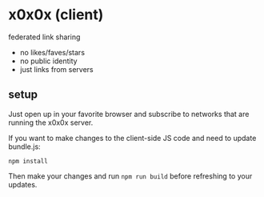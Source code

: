 # x0x0x (client)

federated link sharing

* no likes/faves/stars
* no public identity
* just links from servers

## setup

Just open up in your favorite browser and subscribe to networks that are running the x0x0x server.

If you want to make changes to the client-side JS code and need to update bundle.js:

    npm install

Then make your changes and run `npm run build` before refreshing to your updates.